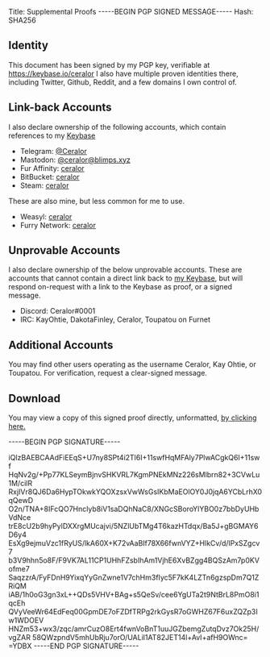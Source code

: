 Title: Supplemental Proofs
-----BEGIN PGP SIGNED MESSAGE-----
Hash: SHA256

## Identity

This document has been signed by my PGP key, verifiable at https://keybase.io/ceralor
I also have multiple proven identities there, including Twitter, Github, Reddit, and a few domains I own control of.

## Link-back Accounts

I also declare ownership of the following accounts, which contain references to my [Keybase](https://keybase.io/ceralor)

 - Telegram: [@Ceralor](https://t.me/ceralor)
 - Mastodon: [@ceralor@blimps.xyz](https://blimps.xyz/@ceralor)
 - Fur Affinity: [ceralor](https://furaffinity.net/user/ceralor)
 - BitBucket: [ceralor](https://bitbucket.org/ceralor)
 - Steam: [ceralor](https://steamcommunity.com/id/ceralor)

These are also mine, but less common for me to use.

 - Weasyl: [ceralor](https://weasyl.com/~ceralor)
 - Furry Network: [ceralor](https://furrynetwork.com/ceralor)

## Unprovable Accounts

I also declare ownership of the below unprovable accounts. These are accounts that cannot contain a direct link back to [my Keybase](https://keybase.io/ceralor), but will respond on-request with a link to the Keybase as proof, or a signed message.

 - Discord: Ceralor#0001
 - IRC: KayOhtie, DakotaFinley, Ceralor, Toupatou on Furnet

## Additional Accounts

You may find other users operating as the username Ceralor, Kay Ohtie, or Toupatou. For verification, request a clear-signed message.

## Download

You may view a copy of this signed proof directly, unformatted, [by clicking here.](/proof.md.asc.txt)


-----BEGIN PGP SIGNATURE-----

iQIzBAEBCAAdFiEEqS+U7ny8SPt4i2Tl6I+11swfHqMFAly7PlwACgkQ6I+11swf
HqNv2g/+Pp77KLSeymBjnvSHKVRL7KgmPNEkMNz226sMlbrn82+3CVwLu1M/cilR
RxjIVr8QJ6Da6HypTOkwkYQOXzsxVwWsGsIKbMaEOlOY0J0jqA6YCbLrhX0qQewD
O2n/TNA+8IFcQO7Hnclyb8iV1saDQhNaC8/XNGcSBoroYlYBO0z7bbDyUHbVdNce
trE8cU2b9hyPylDXXrgMUcajvi/5NZlUbTMg4T6kazHTdqx/Ba5J+gBGMAY6D6y4
EsXg9ejmuVzc1fRyUS/lkA60X+K72vAaBIf78X66fwnVYZ+HlkCv/d/lPxSZgcv7
b3V9hhn5o8F/F9VK7AL11CP1UHhFZsbIhAm1VjhE6XvBZgg4BQSzAm7p0KVofme7
SaqzzrA/FyFDnH9YixqYyGnZwne1V7chHm3fIyc5F7kK4LZTn6gzspDm7Q1ZRiQM
iAB/1h0oG3gn3xL++QDs5VHV+BAg+s5QeSv/cee6YgUTa2t9NtBrL8PmO8i1qcEh
QVyVeeWr64EdFeq00GpmDE7oFZDfTRPg2rkGysR7oGWHZ67F6uxZQZp3Iw1WDOEV
HNZm53+wx3/zqc/amrCuzO8Ert4fwnVoBnT1uuJGZbemgZutqDvz7Ok25H/vgZAR
58QWzpndV5mhUbRju7orO/UALil1AT82JET14l+AvI+afH9OWnc=
=YDBX
-----END PGP SIGNATURE-----
